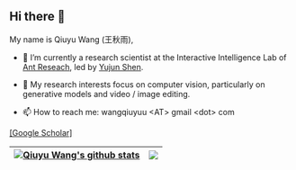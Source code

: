 ## Hi there 👋 
My name is Qiuyu Wang (王秋雨),

- 🔭 I’m currently a research scientist at the Interactive Intelligence Lab of [Ant Reseach](https://www.antresearch.com/), led by [Yujun Shen](https://shenyujun.github.io/).

- 📖 My research interests focus on computer vision, particularly on generative models and video / image editing.

- 📫 How to reach me: wangqiuyuu \<AT\> gmail \<dot\> com

[[Google Scholar]](https://scholar.google.com/citations?hl=en&user=VRsy9v8AAAAJ)

<!--
**qiuyu96/qiuyu96** is a ✨ _special_ ✨ repository because its `README.md` (this file) appears on your GitHub profile.

Here are some ideas to get you started:

- 🔭 I’m currently working on ...
- 🌱 I’m currently learning ...
- 👯 I’m looking to collaborate on ...
- 🤔 I’m looking for help with ...
- 💬 Ask me about ...
- 📫 How to reach me: ...
- 😄 Pronouns: ...
- ⚡ Fun fact: ...
-->

| <a href="https://github.com/qiuyu96"><img align="center" src="https://github-readme-stats-one-bice.vercel.app/api?username=qiuyu96&show_icons=true&theme=buefy&hide_border=true&count_private=true&include_orgs=true&role=OWNER,COLLABORATOR" alt="Qiuyu Wang's github stats" /></a> | <a href="https://github.com/qiuyu96"><img align="center" src="https://github-readme-stats-one-bice.vercel.app/api/top-langs/?username=qiuyu96&theme=buefy&hide_border=true&layout=compact&hide=java,CSS&include_orgs=true&role=OWNER,COLLABORATOR" /></a> |
| ------------- | ------------- |

